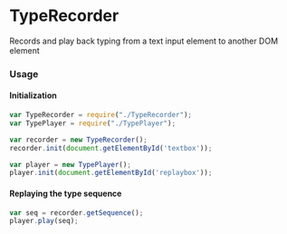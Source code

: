 # TypeRecorder
Records and play back typing from a text input element to another DOM element

### Usage

#### Initialization 
```javascript
var TypeRecorder = require("./TypeRecorder");
var TypePlayer = require("./TypePlayer");

var recorder = new TypeRecorder();
recorder.init(document.getElementById('textbox'));

var player = new TypePlayer();
player.init(document.getElementById('replaybox'));

```


#### Replaying the type sequence

```javascript
var seq = recorder.getSequence();
player.play(seq);
```
